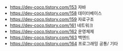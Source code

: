 - https://dev-coco.tistory.com/153 자바
- https://dev-coco.tistory.com/158 데이터베이스
- https://dev-coco.tistory.com/159 자료구조
- https://dev-coco.tistory.com/161 네트워크
- https://dev-coco.tistory.com/162 운영체제
- https://dev-coco.tistory.com/163 백엔드
- https://dev-coco.tistory.com/164 프로그래밍 공통/ 기타
<!-- - https://dev-coco.tistory.com/160 알고리즘 -->

